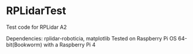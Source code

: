 # RPLidarTest
Test code for RPLidar A2

Dependencies: rplidar-roboticia, matplotlib
Tested on Raspberry Pi OS 64-bit(Bookworm) with a Raspberry Pi 4
